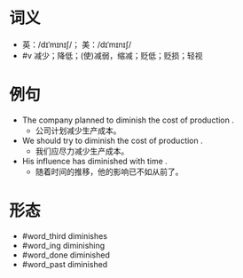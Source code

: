 # 词义
- 英：/dɪˈmɪnɪʃ/； 美：/dɪˈmɪnɪʃ/
- #v 减少；降低；(使)减弱，缩减；贬低；贬损；轻视
# 例句
- The company planned to diminish the cost of production .
	- 公司计划减少生产成本。
- We should try to diminish the cost of production .
	- 我们应尽力减少生产成本。
- His influence has diminished with time .
	- 随着时间的推移，他的影响已不如从前了。
# 形态
- #word_third diminishes
- #word_ing diminishing
- #word_done diminished
- #word_past diminished
